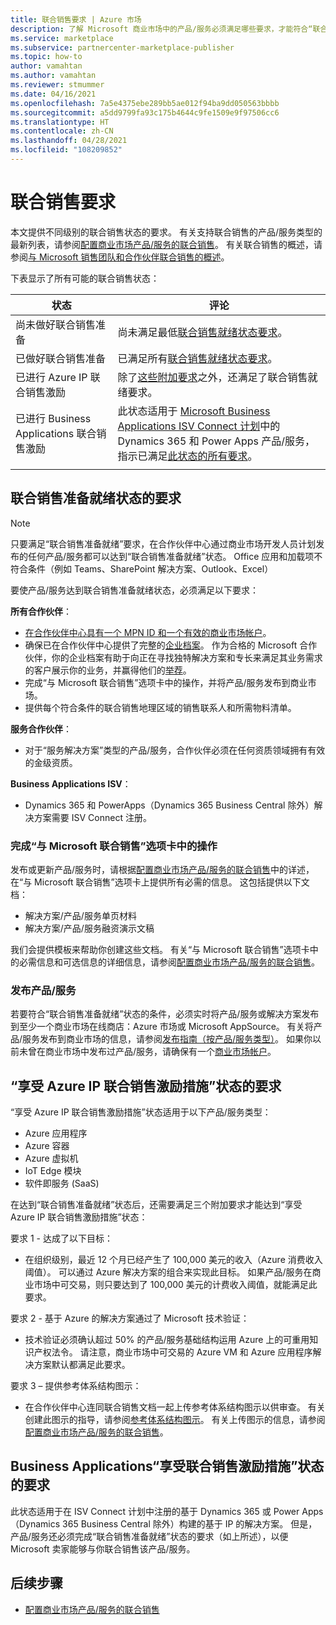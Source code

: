 ```yaml
---
title: 联合销售要求 | Azure 市场
description: 了解 Microsoft 商业市场中的产品/服务必须满足哪些要求，才能符合“联合销售准备就绪”或“享受联合销售激励措施”状态条件。
ms.service: marketplace
ms.subservice: partnercenter-marketplace-publisher
ms.topic: how-to
author: vamahtan
ms.author: vamahtan
ms.reviewer: stmummer
ms.date: 04/16/2021
ms.openlocfilehash: 7a5e4375ebe289bb5ae012f94ba9dd050563bbbb
ms.sourcegitcommit: a5dd9799fa93c175b4644c9fe1509e9f97506cc6
ms.translationtype: HT
ms.contentlocale: zh-CN
ms.lasthandoff: 04/28/2021
ms.locfileid: "108209852"
---
```

# <a name="co-sell-requirements"></a>联合销售要求

本文提供不同级别的联合销售状态的要求。 有关支持联合销售的产品/服务类型的最新列表，请参阅[配置商业市场产品/服务的联合销售](co-sell-configure.md)。 有关联合销售的概述，请参阅[与 Microsoft 销售团队和合作伙伴联合销售的概述](co-sell-overview.md)。

下表显示了所有可能的联合销售状态：

| 状态 | 评论 |
| ------------ | ------------- |
| 尚未做好联合销售准备 | 尚未满足最低[联合销售就绪状态要求](#requirements-for-co-sell-ready-status)。 |
| 已做好联合销售准备 | 已满足所有[联合销售就绪状态要求](#requirements-for-co-sell-ready-status)。 |
| 已进行 Azure IP 联合销售激励 | 除了[这些附加要求](#requirements-for-azure-ip-co-sell-incentivized-status)之外，还满足了联合销售就绪要求。 |
| 已进行 Business Applications 联合销售激励 | 此状态适用于 [Microsoft Business Applications ISV Connect 计划](business-applications-isv-program.md)中的 Dynamics 365 和 Power Apps 产品/服务，指示已满足[此状态的所有要求](#requirements-for-business-applications-co-sell-incentivized-status)。 |
|||

## <a name="requirements-for-co-sell-ready-status"></a>联合销售准备就绪状态的要求

> [!NOTE]
> 只要满足“联合销售准备就绪”要求，在合作伙伴中心通过商业市场开发人员计划发布的任何产品/服务都可以达到“联合销售准备就绪”状态。 Office 应用和加载项不符合条件（例如 Teams、SharePoint 解决方案、Outlook、Excel）

要使产品/服务达到联合销售准备就绪状态，必须满足以下要求：

**所有合作伙伴**：

- [在合作伙伴中心具有一个 MPN ID 和一个有效的商业市场帐户](create-account.md)。
- 确保已在合作伙伴中心提供了完整的[企业档案](/partner-center/create-a-marketing-profile)。 作为合格的 Microsoft 合作伙伴，你的企业档案有助于向正在寻找独特解决方案和专长来满足其业务需求的客户展示你的业务，并赢得他们的[举荐](/partner-center/referrals)。
- 完成“与 Microsoft 联合销售”选项卡中的操作，并将产品/服务发布到商业市场。
- 提供每个符合条件的联合销售地理区域的销售联系人和所需物料清单。

**服务合作伙伴**：

- 对于“服务解决方案”类型的产品/服务，合作伙伴必须在任何资质领域拥有有效的金级资质。

**Business Applications ISV**：

- Dynamics 365 和 PowerApps（Dynamics 365 Business Central 除外）解决方案需要 ISV Connect 注册。

### <a name="complete-the-co-sell-with-microsoft-tab"></a>完成“与 Microsoft 联合销售”选项卡中的操作

发布或更新产品/服务时，请根据[配置商业市场产品/服务的联合销售](./co-sell-configure.md)中的详述，在“与 Microsoft 联合销售”选项卡上提供所有必需的信息。 这包括提供以下文档：

- 解决方案/产品/服务单页材料
- 解决方案/产品/服务融资演示文稿

我们会提供模板来帮助你创建这些文档。 有关“与 Microsoft 联合销售”选项卡中的必需信息和可选信息的详细信息，请参阅[配置商业市场产品/服务的联合销售](./co-sell-configure.md)。

### <a name="publish-your-offer-live"></a>发布产品/服务

若要符合“联合销售准备就绪”状态的条件，必须实时将产品/服务或解决方案发布到至少一个商业市场在线商店：Azure 市场或 Microsoft AppSource。 有关将产品/服务发布到商业市场的信息，请参阅[发布指南（按产品/服务类型）](publisher-guide-by-offer-type.md)。 如果你以前未曾在商业市场中发布过产品/服务，请确保有一个[商业市场帐户](create-account.md)。

## <a name="requirements-for-azure-ip-co-sell-incentivized-status"></a>“享受 Azure IP 联合销售激励措施”状态的要求

“享受 Azure IP 联合销售激励措施”状态适用于以下产品/服务类型：

- Azure 应用程序
- Azure 容器
- Azure 虚拟机
- IoT Edge 模块
- 软件即服务 (SaaS)

在达到“联合销售准备就绪”状态后，还需要满足三个附加要求才能达到“享受 Azure IP 联合销售激励措施”状态：

要求 1 - 达成了以下目标：

- 在组织级别，最近 12 个月已经产生了 100,000 美元的收入（Azure 消费收入阈值）。 可以通过 Azure 解决方案的组合来实现此目标。 如果产品/服务在商业市场中可交易，则只要达到了 100,000 美元的计费收入阈值，就能满足此要求。

要求 2 - 基于 Azure 的解决方案通过了 Microsoft 技术验证：
- 技术验证必须确认超过 50% 的产品/服务基础结构运用 Azure 上的可重用知识产权法令。 请注意，商业市场中可交易的 Azure VM 和 Azure 应用程序解决方案默认都满足此要求。

要求 3 – 提供参考体系结构图示：
- 在合作伙伴中心连同联合销售文档一起上传参考体系结构图示以供审查。 有关创建此图示的指导，请参阅[参考体系结构图示](reference-architecture-diagram.md)。 有关上传图示的信息，请参阅[配置商业市场产品/服务的联合销售](./co-sell-configure.md)。

## <a name="requirements-for-business-applications-co-sell-incentivized-status"></a>Business Applications“享受联合销售激励措施”状态的要求

此状态适用于在 ISV Connect 计划中注册的基于 Dynamics 365 或 Power Apps（Dynamics 365 Business Central 除外）构建的基于 IP 的解决方案。 但是，产品/服务还必须完成“联合销售准备就绪”状态的要求（如上所述），以便 Microsoft 卖家能够与你联合销售该产品/服务。

## <a name="next-steps"></a>后续步骤

- [配置商业市场产品/服务的联合销售](./co-sell-configure.md)